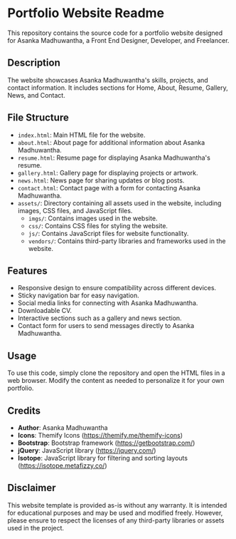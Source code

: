 # Portfolio Website Readme

This repository contains the source code for a portfolio website designed for Asanka Madhuwantha, a Front End Designer, Developer, and Freelancer.

## Description

The website showcases Asanka Madhuwantha's skills, projects, and contact information. It includes sections for Home, About, Resume, Gallery, News, and Contact.

## File Structure

- `index.html`: Main HTML file for the website.
- `about.html`: About page for additional information about Asanka Madhuwantha.
- `resume.html`: Resume page for displaying Asanka Madhuwantha's resume.
- `gallery.html`: Gallery page for displaying projects or artwork.
- `news.html`: News page for sharing updates or blog posts.
- `contact.html`: Contact page with a form for contacting Asanka Madhuwantha.
- `assets/`: Directory containing all assets used in the website, including images, CSS files, and JavaScript files.
  - `imgs/`: Contains images used in the website.
  - `css/`: Contains CSS files for styling the website.
  - `js/`: Contains JavaScript files for website functionality.
  - `vendors/`: Contains third-party libraries and frameworks used in the website.

## Features

- Responsive design to ensure compatibility across different devices.
- Sticky navigation bar for easy navigation.
- Social media links for connecting with Asanka Madhuwantha.
- Downloadable CV.
- Interactive sections such as a gallery and news section.
- Contact form for users to send messages directly to Asanka Madhuwantha.

## Usage

To use this code, simply clone the repository and open the HTML files in a web browser. Modify the content as needed to personalize it for your own portfolio.

## Credits

- **Author**: Asanka Madhuwantha
- **Icons**: Themify Icons (https://themify.me/themify-icons)
- **Bootstrap**: Bootstrap framework (https://getbootstrap.com/)
- **jQuery**: JavaScript library (https://jquery.com/)
- **Isotope**: JavaScript library for filtering and sorting layouts (https://isotope.metafizzy.co/)


## Disclaimer

This website template is provided as-is without any warranty. It is intended for educational purposes and may be used and modified freely. However, please ensure to respect the licenses of any third-party libraries or assets used in the project.
